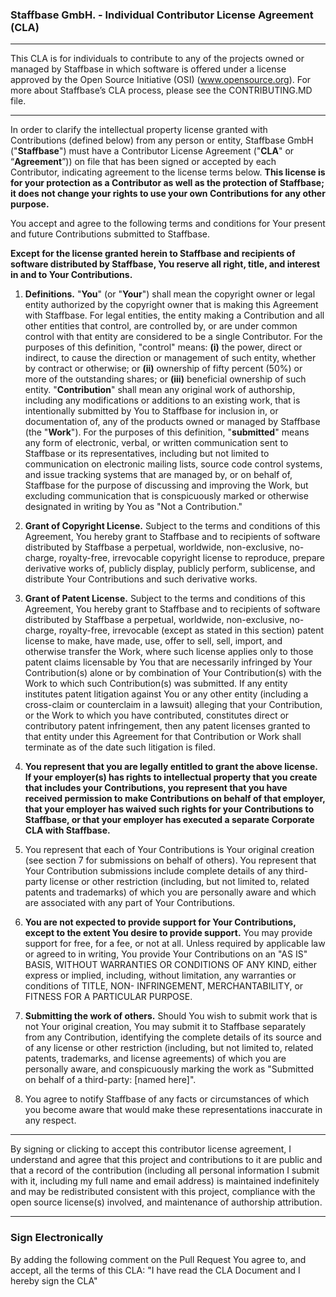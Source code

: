 ### Staffbase GmbH. - Individual Contributor License Agreement (CLA)

---

This CLA is for individuals to contribute to any of the projects owned or managed by Staffbase in which software is offered under a license approved by the Open Source Initiative (OSI) (www.opensource.org).
For more about Staffbase’s CLA process, please see the CONTRIBUTING.MD file.

---

In order to clarify the intellectual property license granted with Contributions (defined below) from any person or entity, Staffbase GmbH ("**Staffbase**") must have a Contributor License Agreement ("**CLA**" or “**Agreement**”)) on file that has been signed or accepted by each Contributor, indicating agreement to the license terms below. **This license is for your protection as a Contributor as well as the protection of Staffbase; it does not change your rights to use your own Contributions for any other purpose.**

You accept and agree to the following terms and conditions for Your present and future Contributions submitted to Staffbase.

**Except for the license granted herein to Staffbase and recipients of software distributed by Staffbase, You reserve all right, title, and interest in and to Your Contributions.**

1. **Definitions.**
   "**You**" (or "**Your**") shall mean the copyright owner or legal entity authorized by the copyright owner that is making this Agreement with Staffbase. For legal entities, the entity making a Contribution and all other entities that control, are controlled by, or are under common control with that entity are considered to be a single Contributor. For the purposes of this definition, "control" means: **(i)** the power, direct or indirect, to cause the direction or management of such entity, whether by contract or otherwise; or **(ii)** ownership of fifty percent (50%) or more of the outstanding shares; or **(iii)** beneficial ownership of such entity.
   "**Contribution**" shall mean any original work of authorship, including any modifications or additions to an existing work, that is intentionally submitted by You to Staffbase for inclusion in, or documentation of, any of the products owned or managed by Staffbase (the "**Work**"). For the purposes of this definition, "**submitted**" means any form of electronic, verbal, or written communication sent to Staffbase or its representatives, including but not limited to communication on electronic mailing lists, source code control systems, and issue tracking systems that are managed by, or on behalf of, Staffbase for the purpose of discussing and improving the Work, but excluding communication that is conspicuously marked or otherwise designated in writing by You as "Not a Contribution."

2. **Grant of Copyright License.** Subject to the terms and conditions of this Agreement, You hereby grant to Staffbase and to recipients of software distributed by Staffbase a perpetual, worldwide, non-exclusive, no-charge, royalty-free, irrevocable copyright license to reproduce, prepare derivative works of, publicly display, publicly perform, sublicense, and distribute Your Contributions and such derivative works.

3. **Grant of Patent License.** Subject to the terms and conditions of this Agreement, You hereby grant to Staffbase and to recipients of software distributed by Staffbase a perpetual, worldwide, non-exclusive, no-charge, royalty-free, irrevocable (except as stated in this section) patent license to make, have made, use, offer to sell, sell, import, and otherwise transfer the Work, where such license applies only to those patent claims licensable by You that are necessarily infringed by Your Contribution(s) alone or by combination of Your Contribution(s) with the Work to which such Contribution(s) was submitted. If any entity institutes patent litigation against You or any other entity (including a cross-claim or counterclaim in a lawsuit) alleging that your Contribution, or the Work to which you have contributed, constitutes direct or contributory patent infringement, then any patent licenses granted to that entity under this Agreement for that Contribution or Work shall terminate as of the date such litigation is filed.

4. **You represent that you are legally entitled to grant the above license. If your employer(s) has rights to intellectual property that you create that includes your Contributions, you represent that you have received permission to make Contributions on behalf of that employer, that your employer has waived such rights for your Contributions to Staffbase, or that your employer has executed a separate Corporate CLA with Staffbase.**

5. You represent that each of Your Contributions is Your original creation (see section 7 for submissions on behalf of others). You represent that Your Contribution submissions include complete details of any third-party license or other restriction (including, but not limited to, related patents and trademarks) of which you are personally aware and which are associated with any part of Your Contributions.

6. **You are not expected to provide support for Your Contributions, except to the extent You desire to provide support.** You may provide support for free, for a fee, or not at all. Unless required by applicable law or agreed to in writing, You provide Your Contributions on an "AS IS" BASIS, WITHOUT WARRANTIES OR CONDITIONS OF ANY KIND, either express or implied, including, without limitation, any warranties or conditions of TITLE, NON- INFRINGEMENT, MERCHANTABILITY, or FITNESS FOR A PARTICULAR PURPOSE.

7. **Submitting the work of others.** Should You wish to submit work that is not Your original creation, You may submit it to Staffbase separately from any Contribution, identifying the complete details of its source and of any license or other restriction (including, but not limited to, related patents, trademarks, and license agreements) of which you are personally aware, and conspicuously marking the work as "Submitted on behalf of a third-party: [named here]".

8. You agree to notify Staffbase of any facts or circumstances of which you become aware that would make these representations inaccurate in any respect.

---

By signing or clicking to accept this contributor license agreement, I understand and agree that this project and contributions to it are public and that a record of the contribution (including all personal information I submit with it, including my full name and email address) is maintained indefinitely and may be redistributed consistent with this project, compliance with the open source license(s) involved, and maintenance of authorship attribution.

---

### Sign Electronically

By adding the following comment on the Pull Request You agree to, and accept, all the terms of this CLA: "I have read the CLA Document and I hereby sign the CLA"
